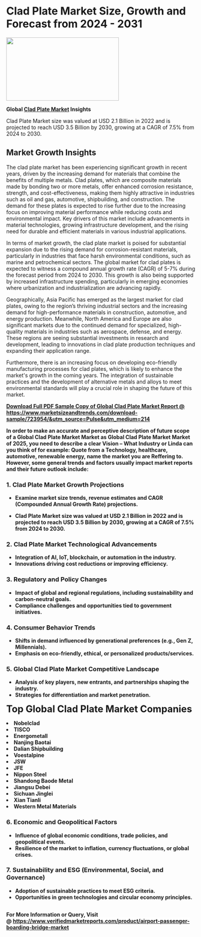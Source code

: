<H1>Clad Plate Market Size, Growth and Forecast from 2024 - 2031</H1><img class="aligncenter size-medium wp-image-584254" src="https://thirdeyenews.in/wp-content/uploads/2024/09/Global-Market-Research-300x168.jpeg" alt="" width="300" height="168" /><p><strong>Global&nbsp;<a href="https://www.marketsizeandtrends.com/download-sample/723954/&amp;utm_source=Pulse&amp;utm_medium=214">Clad Plate Market</a> Insights</strong></p><p>Clad Plate Market size was valued at USD 2.1 Billion in 2022 and is projected to reach USD 3.5 Billion by 2030, growing at a CAGR of 7.5% from 2024 to 2030.</p><p><h2>Market Growth Insights</h2> <p>The clad plate market has been experiencing significant growth in recent years, driven by the increasing demand for materials that combine the benefits of multiple metals. Clad plates, which are composite materials made by bonding two or more metals, offer enhanced corrosion resistance, strength, and cost-effectiveness, making them highly attractive in industries such as oil and gas, automotive, shipbuilding, and construction. The demand for these plates is expected to rise further due to the increasing focus on improving material performance while reducing costs and environmental impact. Key drivers of this market include advancements in material technologies, growing infrastructure development, and the rising need for durable and efficient materials in various industrial applications.</p> <p><strong><a href="#"></a></strong></p> <p>In terms of market growth, the clad plate market is poised for substantial expansion due to the rising demand for corrosion-resistant materials, particularly in industries that face harsh environmental conditions, such as marine and petrochemical sectors. The global market for clad plates is expected to witness a compound annual growth rate (CAGR) of 5-7% during the forecast period from 2024 to 2030. This growth is also being supported by increased infrastructure spending, particularly in emerging economies where urbanization and industrialization are advancing rapidly.</p> <p>Geographically, Asia Pacific has emerged as the largest market for clad plates, owing to the region’s thriving industrial sectors and the increasing demand for high-performance materials in construction, automotive, and energy production. Meanwhile, North America and Europe are also significant markets due to the continued demand for specialized, high-quality materials in industries such as aerospace, defense, and energy. These regions are seeing substantial investments in research and development, leading to innovations in clad plate production techniques and expanding their application range.</p> <p>Furthermore, there is an increasing focus on developing eco-friendly manufacturing processes for clad plates, which is likely to enhance the market's growth in the coming years. The integration of sustainable practices and the development of alternative metals and alloys to meet environmental standards will play a crucial role in shaping the future of this market.</p> <p><strong><a href="#"></p><p><span class=""><strong>Download Full PDF Sample Copy of Global Clad Plate Market Report</strong> @ <a href="https://www.marketsizeandtrends.com/download-sample/723954/&amp;utm_source=Pulse&amp;utm_medium=214" target="_blank">https://www.marketsizeandtrends.com/download-sample/723954/&amp;utm_source=Pulse&amp;utm_medium=214</a></span></p><p>In order to make an accurate and perceptive description of future scope of a Global&nbsp;Clad Plate Market Market as Global&nbsp;Clad Plate Market Market of 2025, you need to describe a clear Vision &ndash; What Industry or Linda can you think of for example: Quote from a Technology, healthcare, automotive, renewable energy, name the market you are Reffering to. However, some general trends and factors usually impact market reports and their future outlook include:</p><h3>1.&nbsp;<strong>Clad Plate Market Growth Projections</strong></h3><ul><li>Examine market size trends, revenue estimates and CAGR (Compounded Annual Growth Rate) projections.</li><li><p>Clad Plate Market size was valued at USD 2.1 Billion in 2022 and is projected to reach USD 3.5 Billion by 2030, growing at a CAGR of 7.5% from 2024 to 2030.</p></li></ul><h3>2.&nbsp;<strong>Clad Plate Market Technological Advancements</strong></h3><ul><li>Integration of AI, IoT, blockchain, or automation in the industry.</li><li>Innovations driving cost reductions or improving efficiency.</li></ul><h3>3.&nbsp;<strong>Regulatory and Policy Changes</strong></h3><ul><li>Impact of global and regional regulations, including sustainability and carbon-neutral goals.</li><li>Compliance challenges and opportunities tied to government initiatives.</li></ul><h3>4.&nbsp;<strong>Consumer Behavior Trends</strong></h3><ul><li>Shifts in demand influenced by generational preferences (e.g., Gen Z, Millennials).</li><li>Emphasis on eco-friendly, ethical, or personalized products/services.</li></ul><h3>5.&nbsp;<strong>Global Clad Plate Market Competitive Landscape</strong></h3><ul><li>Analysis of key players, new entrants, and partnerships shaping the industry.</li><li>Strategies for differentiation and market penetration.</li></ul><p data-pm-slice="1 1 []"><span style="color: inherit; font-family: inherit; font-size: 25px;">Top Global Clad Plate Market Companies</span></p><div class="" data-test-id=""><p><li>Nobelclad</li><li> TISCO</li><li> Energometall</li><li> Nanjing Baotai</li><li> Dalian Shipbuilding</li><li> Voestalpine</li><li> JSW</li><li> JFE</li><li> Nippon Steel</li><li> Shandong Baode Metal</li><li> Jiangsu Debei</li><li> Sichuan Jinglei</li><li> Xian Tianli</li><li> Western Metal Materials</li></p></div><h3>6.&nbsp;<strong>Economic and Geopolitical Factors</strong></h3><ul><li>Influence of global economic conditions, trade policies, and geopolitical events.</li><li>Resilience of the market to inflation, currency fluctuations, or global crises.</li></ul><h3>7.&nbsp;<strong>Sustainability and ESG (Environmental, Social, and Governance)</strong></h3><ul><li>Adoption of sustainable practices to meet ESG criteria.</li><li>Opportunities in green technologies and circular economy principles.</li></ul><h2><strong style="font-size: 14px;">For More Information or Query, Visit @&nbsp;</strong><a style="background-color: #ffffff; font-size: 14px;" href="https://www.marketsizeandtrends.com/report/clad-plate-market/" target="_blank">https://www.verifiedmarketreports.com/product/airport-passenger-boarding-bridge-market</a></h2>
